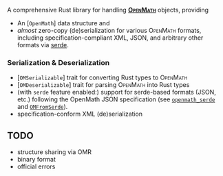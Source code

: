 A comprehensive Rust library for handling [**<span style="font-variant:small-caps;">OpenMath</span>**](http://openmath.org/) objects, providing
- An [`OpenMath`] data structure and
- *almost* zero-copy (de)serialization for various <span style="font-variant:small-caps;">OpenMath</span> formats, including specification-compliant XML, JSON, and arbitrary other formats via [serde](https://docs.rs/serde).


### Serialization & Deserialization
- [`OMSerializable`] trait for converting Rust types to <span style="font-variant:small-caps;">OpenMath</span>
- [`OMDeserializable`] trait for parsing <span style="font-variant:small-caps;">OpenMath</span> into Rust types
- (with `serde` feature enabled:) support for serde-based formats (JSON, etc.) following the
  OpenMath JSON specification (see [`openmath_serde`](OMSerializable::openmath_serde) and [`OMFromSerde`](de::OMFromSerde)).
- specification-conform XML (de)serialization

## TODO

- structure sharing via OMR
- binary format
- official errors

[1]: https://openmath.org/standard/om20-2019-07-01/omstd20.html
[2]: https://openmath.org/cd/
